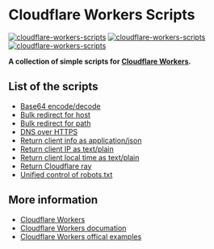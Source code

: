 # Cloudflare Workers Scripts

[![cloudflare-workers-scripts](https://img.shields.io/badge/LICENSE-BSD3%20Clause%20Liscense-blue?style=flat-square)](./LICENSE)
[![cloudflare-workers-scripts](https://img.shields.io/badge/GitHub-Cloudflare%20Workers%20Scripts-blueviolet?style=flat-square&logo=github)](https://github.com/fernvenue/cloudflare-workers-scripts)
[![cloudflare-workers-scripts](https://img.shields.io/badge/GitLab-Cloudflare%20Workers%20Scripts-orange?style=flat-square&logo=gitlab)](https://gitlab.com/fernvenue/cloudflare-workers-scripts)

**A collection of simple scripts for [Cloudflare Workers](https://workers.cloudflare.com).**

## List of the scripts

- [Base64 encode/decode](./src/base64-encode-decode.js)
- [Bulk redirect for host](./src/redirect-by-hostmap.js)
- [Bulk redirect for path](./src/redirect-by-pathmap.js)
- [DNS over HTTPS](./src/dns-over-https.js)
- [Return client info as application/json](./src/return-clint-info.js)
- [Return client IP as text/plain](./src/return-client-ip.js)
- [Return client local time as text/plain](./src/return-client-date.js)
- [Return Cloudflare ray](./src/return-cloudflare-ray.js)
- [Unified control of robots.txt](./src/robots-control.js)

## More information

- [Cloudflare Workers](https://workers.cloudflare.com)
- [Cloudflare Workers documation](https://developers.cloudflare.com/workers)
- [Cloudflare Workers offical examples](https://developers.cloudflare.com/workers/examples)
